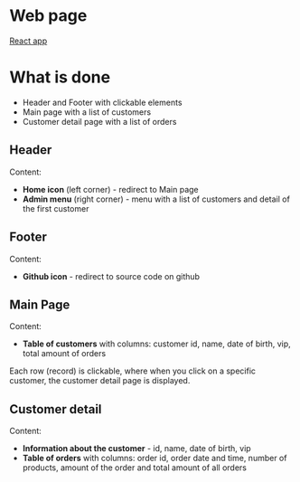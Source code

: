 # Web page
[React app](https://keen-goldberg-6fc6af.netlify.app/)

# What is done

- Header and Footer with clickable elements
- Main page with a list of customers
- Customer detail page with a list of orders

## Header

Content:
- **Home icon** (left corner) - redirect to Main page
- **Admin menu** (right corner) - menu with a list of customers and detail of the first customer

## Footer

Content:
- **Github icon** - redirect to source code on github

## Main Page

Content:
- **Table of customers** with columns: customer id, name, date of birth, vip, total amount of orders

Each row (record) is clickable, where when you click on a specific customer, the customer detail page is displayed.


## Customer detail

Content:
- **Information about the customer** - id, name, date of birth, vip
- **Table of orders** with columns: order id, order date and time, number of products, amount of the order and total amount of all orders

